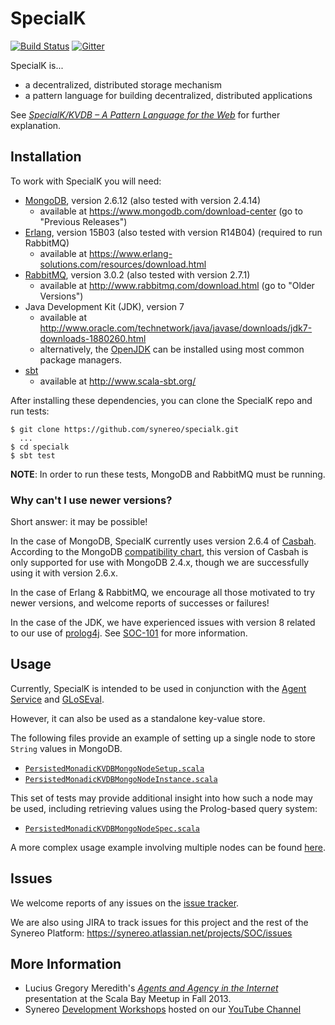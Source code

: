 # SpecialK

[![Build Status](https://travis-ci.org/synereo/specialk.svg?branch=1.0)](https://travis-ci.org/synereo/specialk)
[![Gitter](https://badges.gitter.im/synereo/specialk.svg)](https://gitter.im/synereo/specialk?utm_source=badge&utm_medium=badge&utm_campaign=pr-badge&utm_content=badge)

SpecialK is...

* a decentralized, distributed storage mechanism
* a pattern language for building decentralized, distributed applications

See [*SpecialK/KVDB – A Pattern Language for the Web*](http://blog.synereo.com/2015/03/17/specialkkvdb-a-pattern-language-for-the-web/) for further explanation.

## Installation

To work with SpecialK you will need:

* [MongoDB](https://www.mongodb.com/), version 2.6.12 (also tested with version 2.4.14)
  * available at https://www.mongodb.com/download-center (go to "Previous Releases")
* [Erlang](https://www.erlang.org/), version 15B03 (also tested with version R14B04) (required to run RabbitMQ)
  * available at https://www.erlang-solutions.com/resources/download.html
* [RabbitMQ](http://www.rabbitmq.com/), version 3.0.2 (also tested with version 2.7.1)
  * available at http://www.rabbitmq.com/download.html (go to "Older Versions")
* Java Development Kit (JDK), version 7
  * available at http://www.oracle.com/technetwork/java/javase/downloads/jdk7-downloads-1880260.html
  * alternatively, the [OpenJDK](http://openjdk.java.net/) can be installed using most common package managers.
* [sbt](http://www.scala-sbt.org/)
  * available at http://www.scala-sbt.org/

After installing these dependencies, you can clone the SpecialK repo and run tests:
```
$ git clone https://github.com/synereo/specialk.git
  ...
$ cd specialk
$ sbt test
```

**NOTE**: In order to run these tests, MongoDB and RabbitMQ must be running.

### Why can't I use newer versions?

Short answer: it may be possible!

In the case of MongoDB, SpecialK currently uses version 2.6.4 of [Casbah](http://mongodb.github.io/casbah/).  According to the MongoDB [compatibility chart](https://docs.mongodb.com/ecosystem/drivers/driver-compatibility-reference/#scala-driver-compatibility), this version of Casbah is only supported for use with MongoDB 2.4.x, though we are successfully using it with version 2.6.x.

In the case of Erlang & RabbitMQ, we encourage all those motivated to try newer versions, and welcome reports of successes or failures!

In the case of the JDK, we have experienced issues with version 8 related to our use of [prolog4j](https://github.com/espakm/prolog4j).  See [SOC-101](https://synereo.atlassian.net/browse/SOC-101) for more information.

## Usage

Currently, SpecialK is intended to be used in conjunction with the [Agent Service](https://github.com/synereo/agent-service-ati-ia) and [GLoSEval](https://github.com/synereo/gloseval).

However, it can also be used as a standalone key-value store.

The following files provide an example of setting up a single node to store `String` values in MongoDB.
* [`PersistedMonadicKVDBMongoNodeSetup.scala`](src/test/scala/com/biosimilarity/lift/model/store/PersistedMonadicKVDBMongoNodeSetup.scala)
* [`PersistedMonadicKVDBMongoNodeInstance.scala`](src/test/scala/com/biosimilarity/lift/model/store/PersistedMonadicKVDBMongoNodeInstance.scala)

This set of tests may provide additional insight into how such a node may be used, including retrieving values using the Prolog-based query system:
* [`PersistedMonadicKVDBMongoNodeSpec.scala`](src/test/scala/com/biosimilarity/lift/model/store/PersistedMonadicKVDBMongoNodeSpec.scala)

A more complex usage example involving multiple nodes can be found [here](https://github.com/synereo/agent-service-ati-ia/blob/master/AgentServices-Store/src/main/scala/com/protegra_ati/agentservices/store/AgentKVDBMongoNode.scala#L2276-L4689).

## Issues

We welcome reports of any issues on the [issue tracker](https://github.com/synereo/specialk/issues).

We are also using JIRA to track issues for this project and the rest of the Synereo Platform:
https://synereo.atlassian.net/projects/SOC/issues

## More Information

* Lucius Gregory Meredith's [*Agents and Agency in the Internet*](https://youtu.be/CjSr9Iui1ko) presentation at the Scala Bay Meetup in Fall 2013.
* Synereo [Development Workshops](https://www.youtube.com/playlist?list=PLsMIFzUId4x_FoKGsr_dVvp-v_VQdGc8t) hosted on our [YouTube Channel](https://www.youtube.com/channel/UCU5CBbxAeFYnodf32w3ahOQ)
